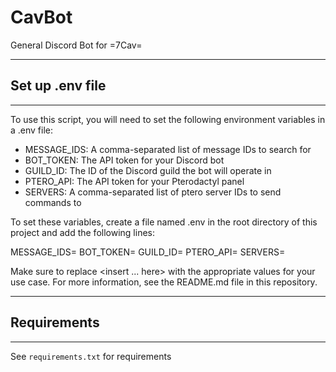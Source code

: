 # CavBot

General Discord Bot for =7Cav=

<hr>

## Set up .env file

<hr>

To use this script, you will need to set the following environment variables in a .env file:

- MESSAGE_IDS: A comma-separated list of message IDs to search for
- BOT_TOKEN: The API token for your Discord bot
- GUILD_ID: The ID of the Discord guild the bot will operate in
- PTERO_API: The API token for your Pterodactyl panel
- SERVERS: A comma-separated list of ptero server IDs to send commands to

To set these variables, create a file named .env in the root directory of this project and add the following lines:

MESSAGE_IDS=<insert message IDs here>
BOT_TOKEN=<insert bot token here>
GUILD_ID=<insert guild ID here>
PTERO_API=<insert Pterodactyl API token here>
SERVERS=<insert server IDs here>

Make sure to replace <insert ... here> with the appropriate values for your use case. For more information, see the README.md file in this repository.

<hr>

## Requirements

<hr>

See `requirements.txt` for requirements
